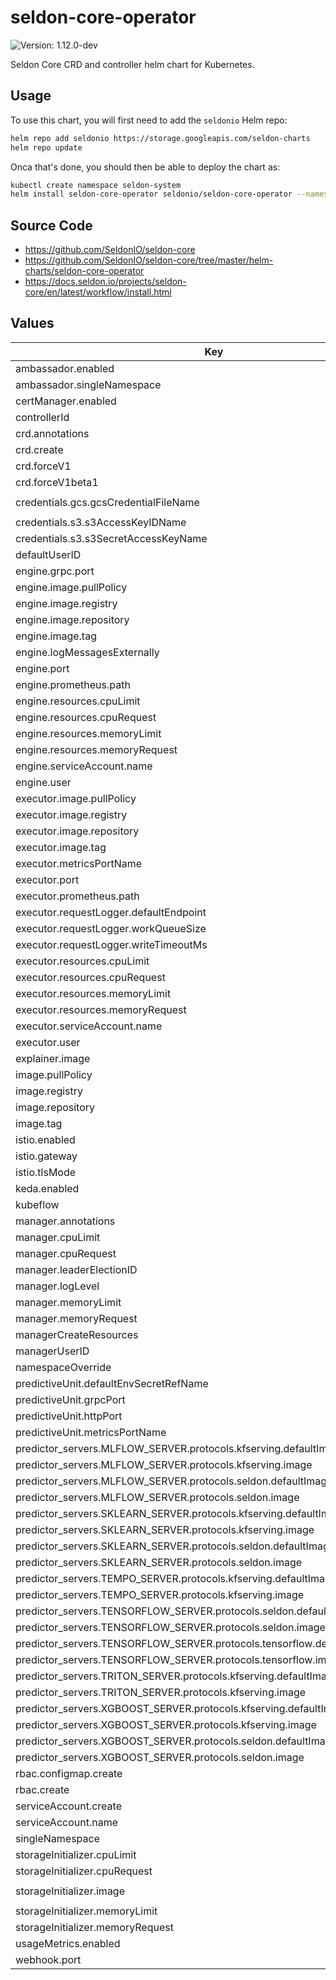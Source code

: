 # seldon-core-operator

![Version: 1.12.0-dev](https://img.shields.io/static/v1?label=Version&message=1.12.0--dev&color=informational&style=flat-square)

Seldon Core CRD and controller helm chart for Kubernetes.

## Usage

To use this chart, you will first need to add the `seldonio` Helm repo:

```bash
helm repo add seldonio https://storage.googleapis.com/seldon-charts
helm repo update
```

Onca that's done, you should then be able to deploy the chart as:

```bash
kubectl create namespace seldon-system
helm install seldon-core-operator seldonio/seldon-core-operator --namespace seldon-system
```

## Source Code

* <https://github.com/SeldonIO/seldon-core>
* <https://github.com/SeldonIO/seldon-core/tree/master/helm-charts/seldon-core-operator>
* <https://docs.seldon.io/projects/seldon-core/en/latest/workflow/install.html>

## Values

| Key | Type | Default | Description |
|-----|------|---------|-------------|
| ambassador.enabled | bool | `true` |  |
| ambassador.singleNamespace | bool | `false` |  |
| certManager.enabled | bool | `false` |  |
| controllerId | string | `""` |  |
| crd.annotations | object | `{}` |  |
| crd.create | bool | `true` |  |
| crd.forceV1 | bool | `false` |  |
| crd.forceV1beta1 | bool | `false` |  |
| credentials.gcs.gcsCredentialFileName | string | `"gcloud-application-credentials.json"` |  |
| credentials.s3.s3AccessKeyIDName | string | `"awsAccessKeyID"` |  |
| credentials.s3.s3SecretAccessKeyName | string | `"awsSecretAccessKey"` |  |
| defaultUserID | string | `"8888"` |  |
| engine.grpc.port | int | `5001` |  |
| engine.image.pullPolicy | string | `"IfNotPresent"` |  |
| engine.image.registry | string | `"docker.io"` |  |
| engine.image.repository | string | `"seldonio/engine"` |  |
| engine.image.tag | string | `"1.12.0-dev"` |  |
| engine.logMessagesExternally | bool | `false` |  |
| engine.port | int | `8000` |  |
| engine.prometheus.path | string | `"/prometheus"` |  |
| engine.resources.cpuLimit | string | `"500m"` |  |
| engine.resources.cpuRequest | string | `"500m"` |  |
| engine.resources.memoryLimit | string | `"512Mi"` |  |
| engine.resources.memoryRequest | string | `"512Mi"` |  |
| engine.serviceAccount.name | string | `"default"` |  |
| engine.user | int | `8888` |  |
| executor.image.pullPolicy | string | `"IfNotPresent"` |  |
| executor.image.registry | string | `"docker.io"` |  |
| executor.image.repository | string | `"seldonio/seldon-core-executor"` |  |
| executor.image.tag | string | `"1.12.0-dev"` |  |
| executor.metricsPortName | string | `"metrics"` |  |
| executor.port | int | `8000` |  |
| executor.prometheus.path | string | `"/prometheus"` |  |
| executor.requestLogger.defaultEndpoint | string | `"http://default-broker"` |  |
| executor.requestLogger.workQueueSize | int | `10000` |  |
| executor.requestLogger.writeTimeoutMs | int | `2000` |  |
| executor.resources.cpuLimit | string | `"500m"` |  |
| executor.resources.cpuRequest | string | `"500m"` |  |
| executor.resources.memoryLimit | string | `"512Mi"` |  |
| executor.resources.memoryRequest | string | `"512Mi"` |  |
| executor.serviceAccount.name | string | `"default"` |  |
| executor.user | int | `8888` |  |
| explainer.image | string | `"seldonio/alibiexplainer:1.12.0-dev"` |  |
| image.pullPolicy | string | `"IfNotPresent"` |  |
| image.registry | string | `"docker.io"` |  |
| image.repository | string | `"seldonio/seldon-core-operator"` |  |
| image.tag | string | `"1.12.0-dev"` |  |
| istio.enabled | bool | `false` |  |
| istio.gateway | string | `"istio-system/seldon-gateway"` |  |
| istio.tlsMode | string | `""` |  |
| keda.enabled | bool | `false` |  |
| kubeflow | bool | `false` |  |
| manager.annotations | object | `{}` |  |
| manager.cpuLimit | string | `"500m"` |  |
| manager.cpuRequest | string | `"100m"` |  |
| manager.leaderElectionID | string | `"a33bd623.machinelearning.seldon.io"` |  |
| manager.logLevel | string | `"INFO"` |  |
| manager.memoryLimit | string | `"300Mi"` |  |
| manager.memoryRequest | string | `"200Mi"` |  |
| managerCreateResources | bool | `false` |  |
| managerUserID | int | `8888` |  |
| namespaceOverride | string | `""` |  |
| predictiveUnit.defaultEnvSecretRefName | string | `""` |  |
| predictiveUnit.grpcPort | int | `9500` |  |
| predictiveUnit.httpPort | int | `9000` |  |
| predictiveUnit.metricsPortName | string | `"metrics"` |  |
| predictor_servers.MLFLOW_SERVER.protocols.kfserving.defaultImageVersion | string | `"0.5.0"` |  |
| predictor_servers.MLFLOW_SERVER.protocols.kfserving.image | string | `"seldonio/mlserver"` |  |
| predictor_servers.MLFLOW_SERVER.protocols.seldon.defaultImageVersion | string | `"1.12.0-dev"` |  |
| predictor_servers.MLFLOW_SERVER.protocols.seldon.image | string | `"seldonio/mlflowserver"` |  |
| predictor_servers.SKLEARN_SERVER.protocols.kfserving.defaultImageVersion | string | `"0.5.0"` |  |
| predictor_servers.SKLEARN_SERVER.protocols.kfserving.image | string | `"seldonio/mlserver"` |  |
| predictor_servers.SKLEARN_SERVER.protocols.seldon.defaultImageVersion | string | `"1.12.0-dev"` |  |
| predictor_servers.SKLEARN_SERVER.protocols.seldon.image | string | `"seldonio/sklearnserver"` |  |
| predictor_servers.TEMPO_SERVER.protocols.kfserving.defaultImageVersion | string | `"0.5.0"` |  |
| predictor_servers.TEMPO_SERVER.protocols.kfserving.image | string | `"seldonio/mlserver"` |  |
| predictor_servers.TENSORFLOW_SERVER.protocols.seldon.defaultImageVersion | string | `"1.12.0-dev"` |  |
| predictor_servers.TENSORFLOW_SERVER.protocols.seldon.image | string | `"seldonio/tfserving-proxy"` |  |
| predictor_servers.TENSORFLOW_SERVER.protocols.tensorflow.defaultImageVersion | string | `"2.1.0"` |  |
| predictor_servers.TENSORFLOW_SERVER.protocols.tensorflow.image | string | `"tensorflow/serving"` |  |
| predictor_servers.TRITON_SERVER.protocols.kfserving.defaultImageVersion | string | `"21.08-py3"` |  |
| predictor_servers.TRITON_SERVER.protocols.kfserving.image | string | `"nvcr.io/nvidia/tritonserver"` |  |
| predictor_servers.XGBOOST_SERVER.protocols.kfserving.defaultImageVersion | string | `"0.5.0"` |  |
| predictor_servers.XGBOOST_SERVER.protocols.kfserving.image | string | `"seldonio/mlserver"` |  |
| predictor_servers.XGBOOST_SERVER.protocols.seldon.defaultImageVersion | string | `"1.12.0-dev"` |  |
| predictor_servers.XGBOOST_SERVER.protocols.seldon.image | string | `"seldonio/xgboostserver"` |  |
| rbac.configmap.create | bool | `true` |  |
| rbac.create | bool | `true` |  |
| serviceAccount.create | bool | `true` |  |
| serviceAccount.name | string | `"seldon-manager"` |  |
| singleNamespace | bool | `false` |  |
| storageInitializer.cpuLimit | string | `"1"` |  |
| storageInitializer.cpuRequest | string | `"100m"` |  |
| storageInitializer.image | string | `"seldonio/rclone-storage-initializer:1.12.0-dev"` |  |
| storageInitializer.memoryLimit | string | `"1Gi"` |  |
| storageInitializer.memoryRequest | string | `"100Mi"` |  |
| usageMetrics.enabled | bool | `false` |  |
| webhook.port | int | `4443` |  |
